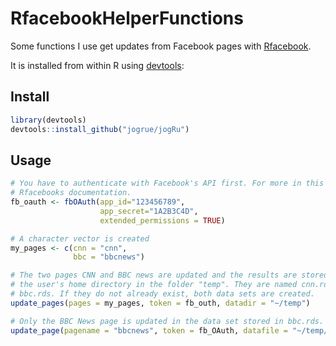 # RfacebookHelperFunctions
Some functions I use get updates from Facebook pages with
[Rfacebook](https://github.com/pablobarbera/Rfacebook).

It is installed from within R using
[devtools](https://github.com/hadley/devtools):


## Install
```R
library(devtools)
devtools::install_github("jogrue/jogRu")
```

## Usage

```R
# You have to authenticate with Facebook's API first. For more in this visit
# Rfacebooks documentation.
fb_oauth <- fbOAuth(app_id="123456789",
                    app_secret="1A2B3C4D",
                    extended_permissions = TRUE)

# A character vector is created
my_pages <- c(cnn = "cnn",
              bbc = "bbcnews")

# The two pages CNN and BBC news are updated and the results are stored in
# the user's home directory in the folder "temp". They are named cnn.rds and
# bbc.rds. If they do not already exist, both data sets are created.
update_pages(pages = my_pages, token = fb_outh, datadir = "~/temp")

# Only the BBC News page is updated in the data set stored in bbc.rds.
update_page(pagename = "bbcnews", token = fb_OAuth, datafile = "~/temp/bbc.rds")
```